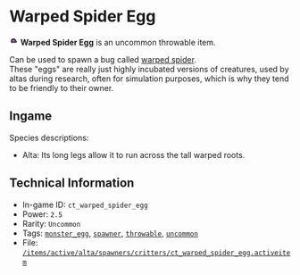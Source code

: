 # Warped Spider Egg

<img src="https://raw.githubusercontent.com/Ceterai/Enternia/main/items/active/alta/spawners/critters/ct_warped_spider_egg.png" alt="Warped Spider Egg icon" loading="lazy" height=16px width="auto" /> **Warped Spider Egg** is an uncommon throwable item.

Can be used to spawn a bug called [warped spider](https://ceterai.github.io/MyEnternia/Wiki/warpedspider).  
These "eggs" are really just highly incubated versions of creatures, used by altas during research, often for simulation purposes, which is why they tend to be friendly to their owner.

## Ingame

Species descriptions:

- Alta: Its long legs allow it to run across the tall warped roots.

## Technical Information

- In-game ID: `ct_warped_spider_egg`
- Power: `2.5`
- Rarity: `Uncommon`
- Tags: [`monster_egg`](https://ceterai.github.io/MyEnternia/Wiki/Tags/MonsterEgg), [`spawner`](https://ceterai.github.io/MyEnternia/Wiki/Tags/Spawner), [`throwable`](https://ceterai.github.io/MyEnternia/Wiki/Tags/Throwable), [`uncommon`](https://ceterai.github.io/MyEnternia/Wiki/Tags/Uncommon)
- File: [`/items/active/alta/spawners/critters/ct_warped_spider_egg.activeitem`](https://github.com/Ceterai/Enternia/blob/main/items/active/alta/spawners/critters/ct_warped_spider_egg.activeitem)

